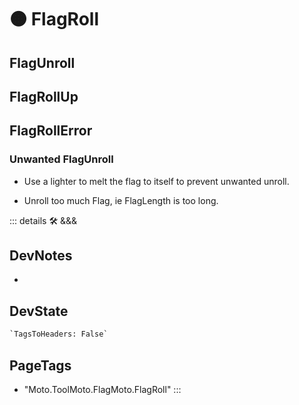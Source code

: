 
# 🟠 <moto>FlagRoll</moto>

## FlagUnroll

## FlagRollUp

## FlagRollError

### Unwanted FlagUnroll

- Use a lighter to melt the flag to itself to prevent unwanted unroll.

- Unroll too much Flag, ie FlagLength is too long.

::: details 🛠 <dev>&&&</dev>

## DevNotes

-

## DevState

```py
`TagsToHeaders: False`
```

<h2>PageTags</h2>

- "Moto.ToolMoto.FlagMoto.FlagRoll"
:::
